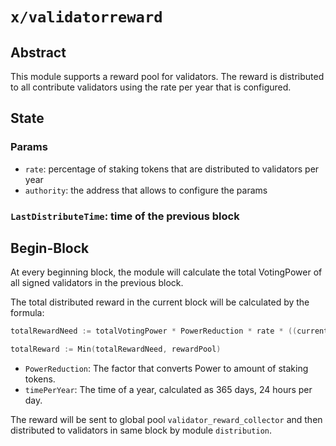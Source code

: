 # `x/validatorreward`

## Abstract

This module supports a reward pool for validators. The reward is distributed to all contribute validators using the rate per year that is configured.

## State

### Params

- `rate`: percentage of staking tokens that are distributed to validators per year
- `authority`: the address that allows to configure the params

### `LastDistributeTime`: time of the previous block

## Begin-Block

At every beginning block, the module will calculate the total VotingPower of all signed validators in the previous block.

The total distributed reward in the current block will be calculated by the formula:

```go
totalRewardNeed := totalVotingPower * PowerReduction * rate * ((currentBlockTime - lastDistributeTime) / timePerYear)

totalReward := Min(totalRewardNeed, rewardPool)
```

- `PowerReduction`: The factor that converts Power to amount of staking tokens.
- `timePerYear`: The time of a year, calculated as 365 days, 24 hours per day.

The reward will be sent to global pool `validator_reward_collector` and then distributed to validators in same block by module `distribution`.
